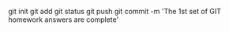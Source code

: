 git init 
git add
git status
git push
git commit -m 'The 1st set of GIT homework answers are complete'

